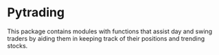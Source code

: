 # Pytrading
This package contains modules with functions that assist day and swing traders by aiding them in keeping track of their positions 
and trending stocks.
